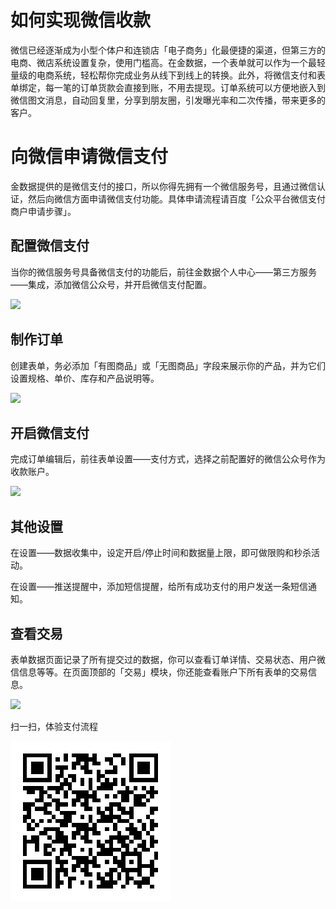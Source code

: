 # 如何实现微信收款

微信已经逐渐成为小型个体户和连锁店「电子商务」化最便捷的渠道，但第三方的电商、微店系统设置复杂，使用门槛高。在金数据，一个表单就可以作为一个最轻量级的电商系统，轻松帮你完成业务从线下到线上的转换。此外，将微信支付和表单绑定，每一笔的订单货款会直接到账，不用去提现。订单系统可以方便地嵌入到微信图文消息，自动回复里，分享到朋友圈，引发曝光率和二次传播，带来更多的客户。

# **向微信申请微信支付**

金数据提供的是微信支付的接口，所以你得先拥有一个微信服务号，且通过微信认证，然后向微信方面申请微信支付功能。具体申请流程请百度「公众平台微信支付商户申请步骤」。

## **配置微信支付**

当你的微信服务号具备微信支付的功能后，前往金数据个人中心——第三方服务——集成，添加微信公众号，并开启微信支付配置。

![](https://dn-shimo-image.qbox.me/cYgTuiW0D5oDGmlG/image.png!thumbnail)

## **制作订单**

创建表单，务必添加「有图商品」或「无图商品」字段来展示你的产品，并为它们设置规格、单价、库存和产品说明等。

![](https://dn-shimo-image.qbox.me/M6VXqkq4DAwmD9yk/%E5%B1%8F%E5%B9%95%E5%BF%AB%E7%85%A7%202016-11-23%20%E4%B8%8B%E5%8D%889.54.07.jpg!thumbnail)

## **开启微信支付**

完成订单编辑后，前往表单设置——支付方式，选择之前配置好的微信公众号作为收款账户。

![](https://dn-shimo-image.qbox.me/ehrnWRqRZsoXBoO6/%E5%B1%8F%E5%B9%95%E5%BF%AB%E7%85%A7%202016-11-23%20%E4%B8%8B%E5%8D%889.55.35.jpg!thumbnail)

## **其他设置**

在设置——数据收集中，设定开启\/停止时间和数据量上限，即可做限购和秒杀活动。

在设置——推送提醒中，添加短信提醒，给所有成功支付的用户发送一条短信通知。

## **查看交易**

表单数据页面记录了所有提交过的数据，你可以查看订单详情、交易状态、用户微信信息等等。在页面顶部的「交易」模块，你还能查看账户下所有表单的交易信息。

![](https://dn-shimo-image.qbox.me/vfX0prSkaSkHTIar/%E5%B1%8F%E5%B9%95%E5%BF%AB%E7%85%A7%202016-11-23%20%E4%B8%8B%E5%8D%889.57.06.jpg!thumbnail)

扫一扫，体验支付流程

![](/assets/小罗菜馆（在线支付体验）_二维码.png)

